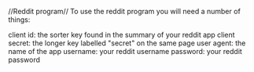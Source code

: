 
//Reddit program//
To use the reddit program you will need a number of things:

client id: the sorter key found in the summary of your reddit app
client secret: the longer key labelled "secret" on the same page
user agent: the name of the app
username: your reddit username
password: your reddit password